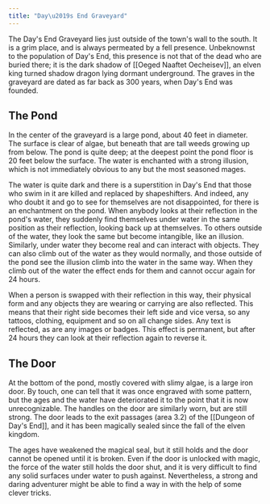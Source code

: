 ```yaml
---
title: "Day\u2019s End Graveyard"
---
```


The Day's End Graveyard lies just outside of the town's wall to the south. It is a grim place, and is always permeated by a fell presence. Unbeknownst to the population of Day's End, this presence is not that of the dead who are buried there; it is the dark shadow of [[Oeged Naaftet Oecheisev]], an elven king turned shadow dragon lying dormant underground. The graves in the graveyard are dated as far back as 300 years, when Day's End was founded.

## The Pond

In the center of the graveyard is a large pond, about 40 feet in diameter. The surface is clear of algae, but beneath that are tall weeds growing up from below. The pond is quite deep; at the deepest point the pond floor is 20 feet below the surface. The water is enchanted with a strong illusion, which is not immediately obvious to any but the most seasoned mages.

The water is quite dark and there is a superstition in Day's End that those who swim in it are killed and replaced by shapeshifters. And indeed, any who doubt it and go to see for themselves are not disappointed, for there is an enchantment on the pond. When anybody looks at their reflection in the pond's water, they suddenly find themselves under water in the same position as their reflection, looking back up at themselves. To others outside of the water, they look the same but become intangible, like an illusion. Similarly, under water they become real and can interact with objects. They can also climb out of the water as they would normally, and those outside of the pond see the illusion climb into the water in the same way. When they climb out of the water the effect ends for them and cannot occur again for 24 hours.

When a person is swapped with their reflection in this way, their physical form and any objects they are wearing or carrying are also reflected. This means that their right side becomes their left side and vice versa, so any tattoos, clothing, equipment and so on all change sides. Any text is reflected, as are any images or badges. This effect is permanent, but after 24 hours they can look at their reflection again to reverse it.

## The Door

At the bottom of the pond, mostly covered with slimy algae, is a large iron door. By touch, one can tell that it was once engraved with some pattern, but the ages and the water have deteriorated it to the point that it is now unrecognizable. The handles on the door are similarly worn, but are still strong. The door leads to the exit passages (area 3.2) of the [[Dungeon of Day's End]], and it has been magically sealed since the fall of the elven kingdom.

The ages have weakened the magical seal, but it still holds and the door cannot be opened until it is broken. Even if the door is unlocked with magic, the force of the water still holds the door shut, and it is very difficult to find any solid surfaces under water to push against. Nevertheless, a strong and daring adventurer might be able to find a way in with the help of some clever tricks.
